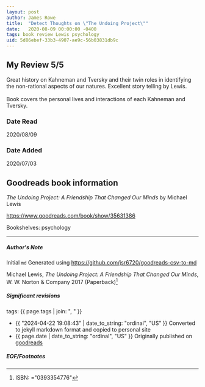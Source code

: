 ```yaml
---
layout: post
author: James Rowe
title:  "Detect Thoughts on \"The Undoing Project\""
date:   2020-08-09 00:00:00 -0400
tags: book review Lewis psychology
uid: 5d86ebef-33b3-4907-ae9c-56b03831db9c
---
```


<!-- highly dependent on how you personally use jekyll templates, and how you want this to show up -->
<!-- escape any jekyll keys with double brackets -->

## My Review 5/5

Great history on Kahneman and Tversky and their twin roles in identifying the non-rational aspects of our natures. Excellent story telling by Lewis.<br/><br/>Book covers the personal lives and interactions of each Kahneman and Tversky.

### Date Read
2020/08/09

### Date Added
2020/07/03

## Goodreads book information

*The Undoing Project: A Friendship That Changed Our Minds* by Michael   Lewis

https://www.goodreads.com/book/show/35631386

Bookshelves: psychology

---

##### Author's Note

Initial `md` Generated using https://github.com/jsr6720/goodreads-csv-to-md

Michael   Lewis, *The Undoing Project: A Friendship That Changed Our Minds*,  W. W. Norton & Company 2017 (Paperback)[^1]

##### Significant revisions

tags: {{ page.tags | join: ", " }} <!-- todo move this somewhere -->

- {{ "2024-04-22 19:08:43" | date_to_string: "ordinal", "US" }} Converted to jekyll markdown format and copied to personal site
- {{ page.date | date_to_string: "ordinal", "US" }} Originally published on [goodreads](https://www.goodreads.com)

##### EOF/Footnotes

[^1]: ISBN: ="0393354776"